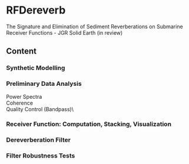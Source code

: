 # RFDereverb
The Signature and Elimination of Sediment Reverberations on Submarine Receiver Functions - JGR Solid Earth (in review)

## Content

### Synthetic Modelling


### Preliminary Data Analysis
Power Spectra\
Coherence\
Quality Control (Bandpass)\

### Receiver Function: Computation, Stacking, Visualization


### Dereverberation Filter


### Filter Robustness Tests
